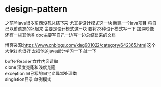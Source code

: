 # design-pattern
之前学java很多东西没有总结下来 尤其是设计模式这一块
新建一个java项目 将自己以前遗忘的补起来 主要是设计模式这一块
要将23种设计模式写一下 加深映像 还有一些其他类
doc主要写自己一边写一边总结出来的文档

博客来源:https://www.cnblogs.com/xing901022/category/642865.html 
这个大佬技术很好 去把他的java部分学习一下 敲一下


bufferReader  文件内容读取<br/>
clone  深度克隆和浅度克隆<br/>
exception  自己写的自定义异常处理类<br/>
singletion目录 单例模式<br/>